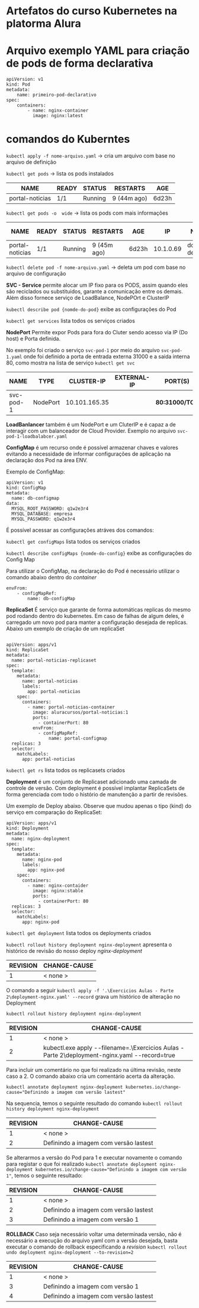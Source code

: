 # Artefatos do curso Kubernetes na platorma Alura

# Arquivo exemplo YAML para criação de pods de forma declarativa

```
apiVersion: v1
kind: Pod
metadata:
    name: primeiro-pod-declarativo
spec:
    containers:
        - name: nginx-container
          image: nginx:latest
```



# comandos do Kuberntes

`kubectl apply -f nome-arquivo.yaml` -> cria um arquivo com base no arquivo de definição

`kubectl get pods` -> lista os pods instalados

|NAME           | READY|     STATUS|       RESTARTS|      AGE|
|---------------|------|-----------|---------------|---------|
|portal-noticias|   1/1|    Running|    9 (44m ago)|    6d23h|

`kubectl get pods -o  wide` -> lista os pods com mais informações

|NAME              |READY   |STATUS    |RESTARTS      |AGE     |IP          |NODE             |NOMINATED NODE   |READINESS GATES|
|------------------|--------|----------|--------------|--------|------------|-----------------|-----------------|---------------|
|portal-noticias   |1/1     |Running   |9 (45m ago)   |6d23h   |10.1.0.69   |docker-desktop   |<none>           |<none>         |


`kubectl delete pod -f nome-arquivo.yaml` -> deleta um pod com base no arquivo de configuração


<b>SVC - Service</b> permite alocar um IP fixo para os PODS, assim quando eles são reciclados ou substituidos, garante a comunicação entre os demais. Além disso fornece serviço de LoadBalance, NodePOrt e ClusterIP


`kubectl describe pod {nomde-do-pod}` exibe as configurações do Pod

`kubectl get services` lista todos os serviços criados

<b>NodePort</b> Permite expor Pods para fora do Cluter sendo acesso via IP (Do host) e Porta definida.

No exemplo foi criado o serviço `svc-pod-1` por meio do arquivo `svc-pod-1.yaml` onde foi definido a porta de entrada externa 31000 e a saida interna 80, como mostra na lista de serviço `kubectl get svc` 

|NAME                     |TYPE           |CLUSTER-IP      |EXTERNAL-IP   |PORT(S)        |AGE | 
|-------------------------|---------------|----------------|--------------|---------------|----|
|svc-pod-1                |NodePort       |10.101.165.35   |<none>        |<b>80:31000/TCP</b>   |23m |


<b>LoadBanlancer</b> também é um NodePort e um CluterIP e é capaz a de interagir com um balanceador de Cloud Provider. Exemplo no arquivo `svc-pod-1-loadbalabcer.yaml`


<b>ConfigMap</b> é um recurso onde é possível armazenar chaves e valores evitando a necessidade de informar configurações de aplicação na declaração dos Pod na área ENV.

Exemplo de ConfigMap:

```
apiVersion: v1
kind: ConfigMap
metadata:
  name: db-configmap
data:
  MYSQL_ROOT_PASSWORD: q1w2e3r4
  MYSQL_DATABASE: empresa
  MYSQL_PASSWORD: q1w2e3r4
```

É possível acessar as configurações atráves dos comandos:

`kubectl get configMaps` lista todos os serviços criados

`kubectl describe configMaps {nomde-do-config}` exibe as configurações do Config Map

Para utilizar o ConfigMap, na declaração do Pod é necessário utilizar o comando abaixo dentro do _container_

```
envFrom:
    - configMapRef:
        name: db-configMap
```

<b>ReplicaSet</b> É serviço que garante de forma automáticas replicas do mesmo pod rodando dentro do kubernetes. Em caso de falhas de algum deles, é carregado um novo pod para manter a configuração desejada de replicas.
Abaixo um exemplo de criação de um replicaSet

```

apiVersion: apps/v1
kind: ReplicaSet
metadata:
  name: portal-noticias-replicaset
spec:
  template:
    metadata:
      name: portal-noticias
      labels:
        app: portal-noticias
    spec:
      containers:
        - name: portal-noticias-container
          image: aluracursos/portal-noticias:1
          ports:
            - containerPort: 80
          envFrom:
            - configMapRef:
                name: portal-configmap
  replicas: 3
  selector:
    matchLabels:
      app: portal-noticias

```

`kubectl get rs` lista todos os replicasets criados


<b>Deployment</b>  é um conjunto de Replicaset adicionado uma camada de controle de versão. Com deployment é possível implantar ReplicaSets de forma gerenciada com todo o histório de manutenção a partir de revisões.

Um exemplo de Deploy abaixo. Observe que mudou apenas o tipo (kind) do serviço em comparação do ReplicaSet:

```
apiVersion: apps/v1
kind: Deployment
metadata:
  name: nginx-deployment
spec:
  template:
    metadata:
      name: nginx-pod
      labels:
        app: nginx-pod
    spec:
      containers:
        - name: nginx-contaider
          image: nginx:stable
          ports:
            - containerPort: 80          
  replicas: 3
  selector:
    matchLabels:
      app: nginx-pod
```
`kubectl get deployment` lista todos os deployments criados


`kubectl rollout history deployment nginx-deployment` apresenta o histórico de revisão do nosso deploy  _nginx-deployment_

|REVISION  |CHANGE-CAUSE|
|----------|------------|
|1         | < none >   |


O comando a seguir `kubectl apply -f '.\Exercicios Aulas - Parte 2\deployment-nginx.yaml' --record` grava um histórico de alteração no Deployment

`kubectl rollout history deployment nginx-deployment`


|REVISION  |CHANGE-CAUSE|
|----------|------------|
|1         |< none >|
|2         |kubectl.exe apply --filename=.\Exercicios Aulas - Parte 2\deployment-nginx.yaml --record=true|

Para incluir um comentário no que foi realizado na última revisão, neste caso a 2. O comando abaixo cria um comentário acerta da alteração.

`kubectl annotate deployment nginx-deployment kubernetes.io/change-cause="Definindo a imagem com versão lastest"`

Na sequencia, temos o seguinte resultado do comando `kubectl rollout history deployment nginx-deployment`

|REVISION  |CHANGE-CAUSE|
|----------|------------|
|1         |< none >|
|2         |Definindo a imagem com versão lastest|


Se alterarmos a versão do Pod para 1 e executar novamente o comando para registar o que foi realizado `kubectl annotate deployment nginx-deployment kubernetes.io/change-cause="Definindo a imagem com versão 1"`, temos o seguinte resultado:

|REVISION  |CHANGE-CAUSE|
|----------|------------|
|1         |< none >|
|2         |Definindo a imagem com versão lastest|
|3         |Definindo a imagem com versão 1|

<b> ROLLBACK </b>
Caso seja necessário voltar uma determinada versão, não é necessário a execução do arquivo yaml com a versão desejada, basta executar o comando de rollback especificando a _revision_ `kubectl rollout undo deployment nginx-deployment --to-revision=2`

|REVISION  |CHANGE-CAUSE|
|----------|------------|
|1         |< none >|
|3         |Definindo a imagem com versão 1|
|4         |Definindo a imagem com versão lastest|





